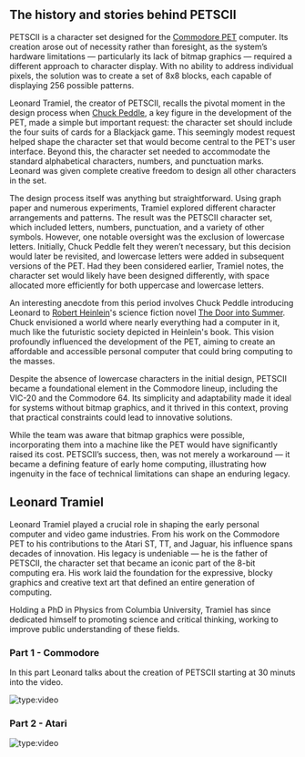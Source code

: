 ## The history and stories behind PETSCII
PETSCII is a character set designed for the [Commodore PET](https://en.wikipedia.org/wiki/Commodore_PET) computer. Its creation arose out of necessity rather than foresight, as the system’s hardware limitations — particularly its lack of bitmap graphics — required a different approach to character display. With no ability to address individual pixels, the solution was to create a set of 8x8 blocks, each capable of displaying 256 possible patterns.

Leonard Tramiel, the creator of PETSCII, recalls the pivotal moment in the design process when [Chuck Peddle](https://en.wikipedia.org/wiki/Chuck_Peddle), a key figure in the development of the PET, made a simple but important request: the character set should include the four suits of cards for a Blackjack game. This seemingly modest request helped shape the character set that would become central to the PET's user interface. Beyond this, the character set needed to accommodate the standard alphabetical characters, numbers, and punctuation marks. Leonard was given complete creative freedom to design all other characters in the set.

The design process itself was anything but straightforward. Using graph paper and numerous experiments, Tramiel explored different character arrangements and patterns. The result was the PETSCII character set, which included letters, numbers, punctuation, and a variety of other symbols. However, one notable oversight was the exclusion of lowercase letters. Initially, Chuck Peddle felt they weren’t necessary, but this decision would later be revisited, and lowercase letters were added in subsequent versions of the PET. Had they been considered earlier, Tramiel notes, the character set would likely have been designed differently, with space allocated more efficiently for both uppercase and lowercase letters.

An interesting anecdote from this period involves Chuck Peddle introducing Leonard to [Robert Heinlein](https://en.wikipedia.org/wiki/Robert_A._Heinlein)'s science fiction novel [The Door into Summer](https://en.wikipedia.org/wiki/The_Door_into_Summer). Chuck envisioned a world where nearly everything had a computer in it, much like the futuristic society depicted in Heinlein's book. This vision profoundly influenced the development of the PET, aiming to create an affordable and accessible personal computer that could bring computing to the masses.

Despite the absence of lowercase characters in the initial design, PETSCII became a foundational element in the Commodore lineup, including the VIC-20 and the Commodore 64. Its simplicity and adaptability made it ideal for systems without bitmap graphics, and it thrived in this context, proving that practical constraints could lead to innovative solutions.

While the team was aware that bitmap graphics were possible, incorporating them into a machine like the PET would have significantly raised its cost. PETSCII’s success, then, was not merely a workaround — it became a defining feature of early home computing, illustrating how ingenuity in the face of technical limitations can shape an enduring legacy.

## Leonard Tramiel
Leonard Tramiel played a crucial role in shaping the early personal computer and video game industries. From his work on the Commodore PET to his contributions to the Atari ST, TT, and Jaguar, his influence spans decades of innovation. His legacy is undeniable — he is the father of PETSCII, the character set that became an iconic part of the 8-bit computing era. His work laid the foundation for the expressive, blocky graphics and creative text art that defined an entire generation of computing.

Holding a PhD in Physics from Columbia University, Tramiel has since dedicated himself to promoting science and critical thinking, working to improve public understanding of these fields.

### Part 1 - Commodore
In this part Leonard talks about the creation of PETSCII starting at 30 minuts into the video.

![type:video](https://www.youtube.com/embed/d_iaFNcOFSQ)

### Part 2 - Atari
![type:video](https://www.youtube.com/embed/QtHfH8O2xac)